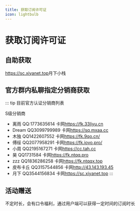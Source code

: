 ```yaml
---
title: 获取订阅许可证
icon: lightbulb
---
```


# 获取订阅许可证

## 自助获取

<https://sc.xiyanet.top>月下小栈

## 官方群内私聊指定分销商获取

::: tip 目前官方认证分销商列表

S级分销商

- 离雨 QQ:1773635614  卡网<https://fk.33liyu.cn>
- Dream QQ3099799989  卡网<https://sq.mxaa.cc>
- 木独  QQ1422607552   卡网<https://fk.9qo.cn/>
- 傅绥  QQ2077958291   卡网<https://fk.iovo.pro/>
- 小周  QQ2195167271   卡网<https://cc.tah.cc>
- 昊    QQ1731584      卡网<https://fk.ntqq.pro>
- zzz   QQ1836286258   卡网<https://fk.ntqqx.top>
- 皮布卡丘 QQ3157544856 卡网<http://43.143.193.45>
- 月下   QQ3544156834   卡网<https://sc.xiyanet.top>
:::

## 活动赠送

不定时长，会有口令福利，通过用户端可以获得一定时间的订阅时长

